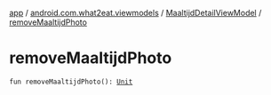 [app](../../index.md) / [android.com.what2eat.viewmodels](../index.md) / [MaaltijdDetailViewModel](index.md) / [removeMaaltijdPhoto](./remove-maaltijd-photo.md)

# removeMaaltijdPhoto

`fun removeMaaltijdPhoto(): `[`Unit`](https://kotlinlang.org/api/latest/jvm/stdlib/kotlin/-unit/index.html)